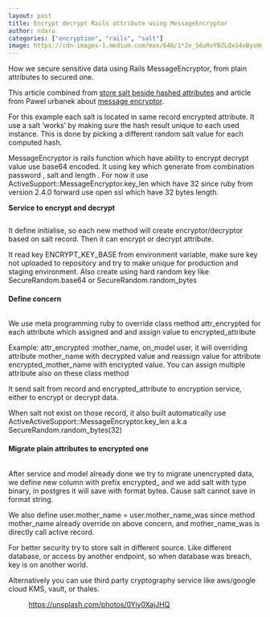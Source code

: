 ```yaml
---
layout: post
title: Encrypt decrypt Rails attribute using MessageEncryptor
author: ndaru
categories: ["encryption", "rails", "salt"]
image: https://cdn-images-1.medium.com/max/640/1*Ze_S6uRvYBZLQxS4xBysHg.jpeg
---
```

<p>How we secure sensitive data using Rails MessageEncryptor, from plain attributes to secured one.</p><p>This article combined from <a href="https://security.stackexchange.com/questions/17421/how-to-store-salt">store salt beside hashed attributes</a> and article from Pawel urbanek about <a href="https://pawelurbanek.com/rails-secure-encrypt-decrypt">message encryptor</a>.</p><p>For this example each salt is located in same record encrypted attribute. It use a salt ‘works’ by making sure the hash result unique to each used instance. This is done by picking a different random salt value for each computed hash.</p><p>MessageEncryptor is rails function which have ability to encrypt decrypt value use base64 encoded. It using key which generate from combination password , salt and length . For now it use ActiveSupport::MessageEncryptor.key_len which have 32 since ruby from version 2.4.0 forward use open ssl which have 32 bytes length.</p><p><strong>Service to encrypt and decrypt</strong></p><iframe src="" width="0" height="0" frameborder="0" scrolling="no"><a href="https://medium.com/media/d6f122d5d193a27bbed5ad081b25b089/href">https://medium.com/media/d6f122d5d193a27bbed5ad081b25b089/href</a></iframe><p>It define initialise, so each new method will create encryptor/decryptor based on salt record. Then it can encrypt or decrypt attribute.</p><p>It read key ENCRYPT_KEY_BASE from environment variable, make sure key not uploaded to repository and try to make unique for production and staging environment. Also create using hard random key like SecureRandom.base64 or SecureRandom.random_bytes</p><h4>Define concern</h4><iframe src="" width="0" height="0" frameborder="0" scrolling="no"><a href="https://medium.com/media/43d81d7c0e8f31943d5127e8f9767ea8/href">https://medium.com/media/43d81d7c0e8f31943d5127e8f9767ea8/href</a></iframe><p>We use meta programming ruby to override class method attr_encrypted for each attribute which assigned and and assign value to encrypted_attribute</p><p>Example: attr_encrypted :mother_name, on_model user, it will overriding attribute mother_name with decrypted value and reassign value for attribute encrypted_mother_name with encrypted value. You can assign multiple attribute also on these class method</p><p>It send salt from record and encrypted_attribute to encryption service, either to encrypt or decrypt data.</p><p>When salt not exist on those record, it also built automatically use ActiveActiveSupport::MessageEncryptor.key_len a.k.a SecureRandom.random_bytes(32)</p><h4>Migrate plain attributes to encrypted one</h4><iframe src="" width="0" height="0" frameborder="0" scrolling="no"><a href="https://medium.com/media/cdb827fc2e5fa504290aeb18c37928c5/href">https://medium.com/media/cdb827fc2e5fa504290aeb18c37928c5/href</a></iframe><p>After service and model already done we try to migrate unencrypted data, we define new column with prefix encrypted_ and we add salt with type binary, in postgres it will save with format bytea. Cause salt cannot save in format string.</p><p>We also define user.mother_name = user.mother_name_was since method mother_name already override on above concern, and mother_name_was is directly call active record.</p><p>For better security try to store salt in different source. Like different database, or access by another endpoint, so when database was breach, key is on another world.</p><p>Alternatively you can use third party cryptography service like aws/google cloud KMS, vault, or thales.</p><figure><img alt="" src="https://cdn-images-1.medium.com/max/640/1*Ze_S6uRvYBZLQxS4xBysHg.jpeg" /><figcaption><a href="https://unsplash.com/photos/0Yiy0XajJHQ">https://unsplash.com/photos/0Yiy0XajJHQ</a></figcaption></figure><img src="https://medium.com/_/stat?event=post.clientViewed&referrerSource=full_rss&postId=85e10dfe90d7" width="1" height="1" alt="">